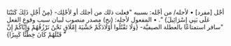 أجْل [مفرد]
• لأجله/ من أجْله: بسببه "فعلت ذلك من أجلك أو لأجْلِك- {‌مِنْ ‌أَجْلِ ذَلِكَ كَتَبْنَا عَلَى بَنِي إِسْرَائِيلَ} ".
• المفعول لأجله: (نح) مصدر منصوب لبيان سبب وقوع الفعل "سافر استمتاعًا بالعطلة الصيفيَّة- {وَلَا تَقْتُلُوا أَوْلَادَكُمْ خَشْيَةَ إِمْلَاقٍ نَحْنُ نَرْزُقُهُمْ وَإِيَّاكُمْ إِنَّ قَتْلَهُمْ كَانَ خِطْئًا كَبِيرًا} "